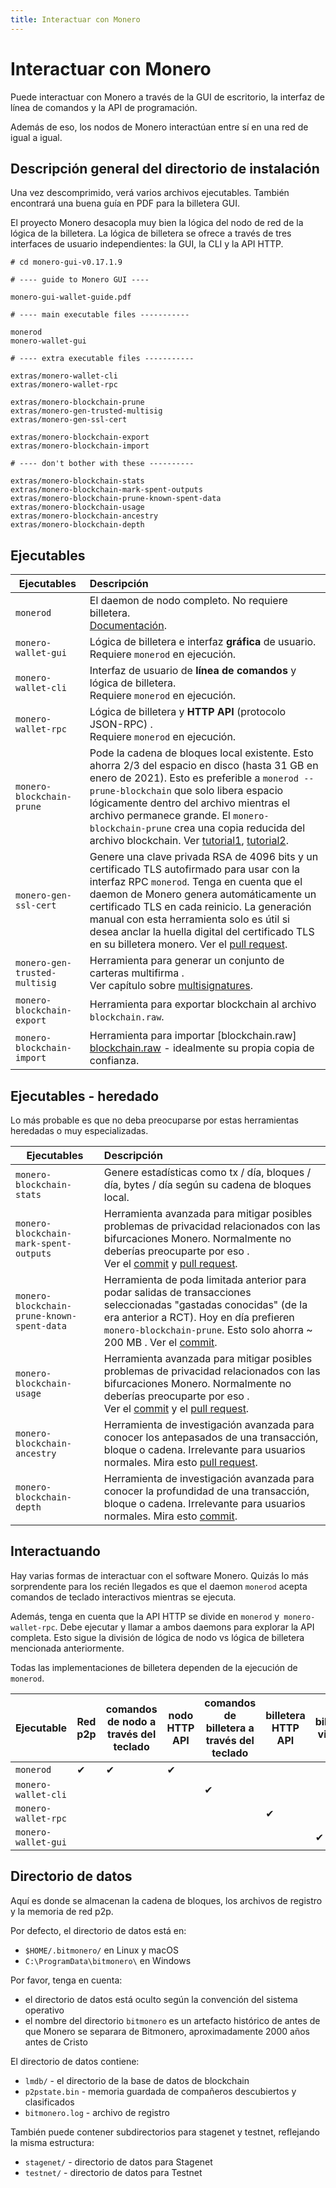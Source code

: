 ```yaml
---
title: Interactuar con Monero
---
```

# Interactuar con Monero

Puede interactuar con Monero a través de la GUI de escritorio, la interfaz de línea de comandos y la API de programación. 

Además de eso, los nodos de Monero interactúan entre sí en una red de igual a igual. 

## Descripción general del directorio de instalación 

Una vez descomprimido, verá varios archivos ejecutables. También encontrará una buena guía en PDF para la billetera GUI. 

El proyecto Monero desacopla muy bien la lógica del nodo de red de la lógica de la billetera.
La lógica de billetera se ofrece a través de tres interfaces de usuario independientes: la GUI, la CLI y la API HTTP. 

```
# cd monero-gui-v0.17.1.9

# ---- guide to Monero GUI ----

monero-gui-wallet-guide.pdf

# ---- main executable files -----------

monerod
monero-wallet-gui

# ---- extra executable files -----------

extras/monero-wallet-cli
extras/monero-wallet-rpc

extras/monero-blockchain-prune
extras/monero-gen-trusted-multisig
extras/monero-gen-ssl-cert

extras/monero-blockchain-export
extras/monero-blockchain-import

# ---- don't bother with these ----------

extras/monero-blockchain-stats
extras/monero-blockchain-mark-spent-outputs
extras/monero-blockchain-prune-known-spent-data
extras/monero-blockchain-usage
extras/monero-blockchain-ancestry
extras/monero-blockchain-depth
```

## Ejecutables

| Ejecutables                 | Descripción
| -------------------------- |:-----------------------------------------------------------------------------------------------------------------------------------
| `monerod`                  | El daemon de nodo completo. No requiere billetera. <br />[Documentación](/interacting/monerod-reference/).
| `monero-wallet-gui`        | Lógica de billetera e interfaz __gráfica__ de usuario. <br />Requiere `monerod` en ejecución. 
| `monero-wallet-cli`        | Interfaz de usuario de __línea de comandos__ y lógica de billetera.  <br />Requiere `monerod` en ejecución. 
| `monero-wallet-rpc`        | Lógica de billetera y __HTTP API__ (protocolo JSON-RPC) . <br />Requiere `monerod` en ejecución.
| `monero-blockchain-prune`  | Pode la cadena de bloques local existente. Esto ahorra 2/3 del espacio en disco (hasta 31 GB en enero de 2021). Esto es preferible a `monerod --prune-blockchain` que solo libera espacio lógicamente dentro del archivo mientras el archivo permanece grande. El `monero-blockchain-prune` crea una copia reducida del archivo blockchain. Ver [tutorial1](https://monero.stackexchange.com/questions/11454/how-do-i-utilize-blockchain-pruning-in-the-gui-monero-wallet-gui), [tutorial2](https://www.publish0x.com/solareclipse/howto-prune-shrink-the-database-of-the-monero-blockchain-on-xpgwjx).
| `monero-gen-ssl-cert`      | Genere una clave privada RSA de 4096 bits y un certificado TLS autofirmado para usar con la interfaz RPC `monerod`. Tenga en cuenta que el daemon de Monero genera automáticamente un certificado TLS en cada reinicio. La generación manual con esta herramienta solo es útil si desea anclar la huella digital del certificado TLS en su billetera monero. Ver el [pull request](https://github.com/monero-project/monero/pull/5495).
| `monero-gen-trusted-multisig`          | Herramienta para generar un conjunto de carteras multifirma . <br />Ver capítulo sobre [multisignatures](/multisignature).
| `monero-blockchain-export` | Herramienta para exportar blockchain al archivo `blockchain.raw`. 
| `monero-blockchain-import` | Herramienta para importar [blockchain.raw] [blockchain.raw](https://downloads.getmonero.org/blockchain.raw) - idealmente su propia copia de confianza. 

## Ejecutables - heredado 

Lo más probable es que no deba preocuparse por estas herramientas heredadas o muy especializadas. 

| Ejecutables                 | Descripción
| -------------------------- |:-----------------------------------------------------------------------------------------------------------------------------------
| `monero-blockchain-stats`              | Genere estadísticas como tx / día, bloques / día, bytes / día según su cadena de bloques local. 
| `monero-blockchain-mark-spent-outputs` | Herramienta avanzada para mitigar posibles problemas de privacidad relacionados con las bifurcaciones Monero. Normalmente no deberías preocuparte por eso .<br />Ver el [commit](https://github.com/monero-project/monero/commit/df6fad4c627b99a5c3e2b91b69a0a1cc77c4be14#diff-0410fba131d9a7024ed4dcf9fb4a4e07) y [pull request](https://github.com/monero-project/monero/pull/3322).
| `monero-blockchain-prune-known-spent-data`  | Herramienta de poda limitada anterior para podar salidas de transacciones seleccionadas "gastadas conocidas" (de la era anterior a RCT). Hoy en día prefieren `monero-blockchain-prune`. Esto solo ahorra ~ 200 MB . Ver el [commit](https://github.com/monero-project/monero/commit/d855f9bb92dbfab707a0e37505906366de818a14).
| `monero-blockchain-usage`              | Herramienta avanzada para mitigar posibles problemas de privacidad relacionados con las bifurcaciones Monero. Normalmente no deberías preocuparte por eso .<br />Ver el [commit](https://github.com/monero-project/monero/commit/0590f62ab64cf023d397b995072035986931a6b4) y el [pull request](https://github.com/monero-project/monero/pull/3322).
| `monero-blockchain-ancestry`           | Herramienta de investigación avanzada para conocer los antepasados de una transacción, bloque o cadena. Irrelevante para usuarios normales. Mira esto [pull request](https://github.com/monero-project/monero/pull/4147/files).
| `monero-blockchain-depth`              | Herramienta de investigación avanzada para conocer la profundidad de una transacción, bloque o cadena. Irrelevante para usuarios normales. Mira esto  [commit](https://github.com/monero-project/monero/commit/289880d82d3cb206a2cf4ae67d2deacdab43d4f4#diff-34abcc1a0c100efb273bf36fb95ebfa0).


## Interactuando

Hay varias formas de interactuar con el software Monero. 
Quizás lo más sorprendente para los recién llegados es que el daemon `monerod` acepta comandos de teclado interactivos mientras se ejecuta. 

Además, tenga en cuenta que la API HTTP se divide en `monerod` y` monero-wallet-rpc`. Debe ejecutar y llamar a ambos daemons para explorar la API completa. 
Esto sigue la división de lógica de nodo vs lógica de billetera mencionada anteriormente. 

Todas las implementaciones de billetera dependen de la ejecución de `monerod`. 

| Ejecutable               | Red p2p          | comandos de nodo a través del teclado | nodo HTTP API | comandos de billetera a través del teclado | billetera HTTP API | billetera via GUI
| -------------------------- | ------------------- | -------------------------- | ------------- | ---------------------------- | --------------- | --------------
| `monerod`                  | ✔                   | ✔                          | ✔             |                              |                 |
| `monero-wallet-cli`        |                     |                            |               | ✔                            |                 |
| `monero-wallet-rpc`        |                     |                            |               |                              | ✔               |
| `monero-wallet-gui`        |                     |                            |               |                              |                 | ✔

## Directorio de datos

Aquí es donde se almacenan la cadena de bloques, los archivos de registro y la memoria de red p2p.

Por defecto, el directorio de datos está en:

* `$HOME/.bitmonero/` en Linux y macOS
* `C:\ProgramData\bitmonero\` en Windows

Por favor, tenga en cuenta: 

* el directorio de datos está oculto según la convención del sistema operativo 
* el nombre del directorio `bitmonero` es un artefacto histórico de antes de que Monero se separara de Bitmonero, aproximadamente 2000 años antes de Cristo 

El directorio de datos contiene: 

* `lmdb/` - el directorio de la base de datos de blockchain 
* `p2pstate.bin` - memoria guardada de compañeros descubiertos y clasificados
* `bitmonero.log` - archivo de registro 

También puede contener subdirectorios para stagenet y testnet, reflejando la misma estructura: 

* `stagenet/` - directorio de datos para Stagenet 
* `testnet/` - directorio de datos para Testnet
